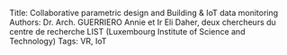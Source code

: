 Title: Collaborative parametric design and Building & IoT data monitoring
Authors: Dr. Arch. GUERRIERO Annie et Ir Eli Daher, deux chercheurs du centre de recherche LIST (Luxembourg Institute of Science and Technology)
Tags: VR, IoT

